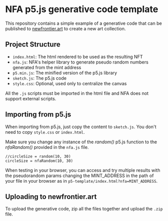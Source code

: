 # NFA p5.js generative code template

This repository contains a simple example of a generative code that can be published to [newfrontier.art](https://newfrontier.art) to create a new art collection.

## Project Structure

- `index.html`: The html rendered to be used as the resulting NFT
- `nfa.js`: NFA's helper library to generate pseudo random numbers generated from the mint address
- `p5.min.js`: The minified version of the p5.js library
- `sketch.js`: The p5.js code
- `style.css`: Optional, used only to centralize the canvas

All the `.js` scripts must be imported in the html file and NFA does not support external scripts.

## Importing from p5.js

When importing from p5.js, just copy the content to `sketch.js`. You don't need to copy `style.css` or `index.html`.

Make sure you change any instance of the _random()_ p5.js function to the _nfaRandom()_ provided in the `nfa.js` file.

    //circleSize = random(10, 30)
    circleSize = nfaRandom(10, 30)

When testing in your browser, you can access and try multiple results with the pseudorandom params changing the MINT_ADDRESS in the path of your file in your browser as in `p5-template/index.html?nfa=MINT_ADDRESS`.

## Uploading to newfrontier.art

To upload the generative code, zip all the files together and upload the `.zip` file.
